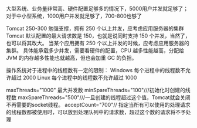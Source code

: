 大型系统、业务量非常高、硬件配置足够多的情况下，5000用户并发就足够了；
对于中小型系统，1000用户并发就足够了，700-800也够了


Tomcat 250-300 勉强支撑，拥有 250 个以上并发，应考虑应用服务器的集群
Tomcat 默认配置的最大请求数是 150，也就是说同时支持 150 个并发，当然了，也可以将其改大。
当某个应用拥有 250 个以上并发的时候，应考虑应用服务器的集群。
具体能承载多少并发，需要看硬件的配置，CPU 越多性能越高，分配给 JVM 的内存越多性能也就越高，但也会加重 GC 的负担。

操作系统对于进程中的线程数有一定的限制：
Windows 每个进程中的线程数不允许超过 2000
Linux 每个进程中的线程数不允许超过 1000


maxThreads="1000" 最大并发数 
minSpareThreads="100"///初始化时创建的线程数
maxSpareThreads="500"///一旦创建的线程超过这个值，Tomcat就会关闭不再需要的socket线程。
acceptCount="700"// 指定当所有可以使用的处理请求的线程数都被使用时，可以放到处理队列中的请求数，超过这个数的请求将不予处理